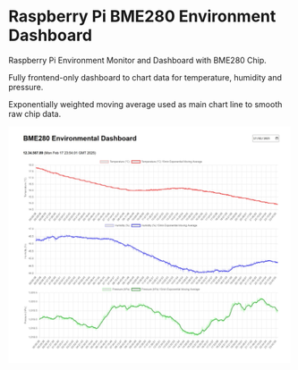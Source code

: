 # Raspberry Pi BME280 Environment Dashboard

Raspberry Pi Environment Monitor and Dashboard with BME280 Chip.

Fully frontend-only dashboard to chart data for temperature, humidity and pressure.

Exponentially weighted moving average used as main chart line to smooth raw chip data.

![Screenshot](https://raw.githubusercontent.com/jaungiers/pi-bme280-env-dashboard/refs/heads/main/screenshot.jpg)
